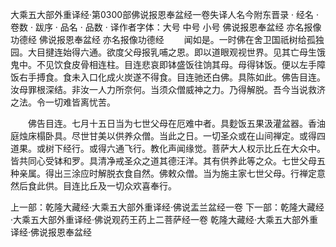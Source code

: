 大乘五大部外重译经·第0300部佛说报恩奉盆经一卷失译人名今附东晋录
· 经名 · 卷数 · 跋序
· 品名 · 品数 · 译作者字体：大号 中号 小号
佛说报恩奉盆经
亦名报像功德经
佛说报恩奉盆经
亦名报像功德经
　　闻如是。一时佛在舍卫国祇树给孤独园。大目揵连始得六通。欲度父母报乳哺之恩。即以道眼观视世界。见其亡母生饿鬼中。不见饮食皮骨相连柱。目连悲哀即钵盛饭往饷其母。母得钵饭。便以左手障饭右手搏食。食未入口化成火炭遂不得食。目连驰还白佛。具陈如此。佛告目连。汝母罪根深结。非汝一人力所奈何。当须众僧威神之力。乃得解脱。吾今当说救济之法。令一切难皆离忧苦。

　　佛告目连。七月十五日当为七世父母在厄难中者。具麨饭五果汲灌盆器。香油庭烛床榻卧具。尽世甘美以供养众僧。当此之日。一切圣众或在山间禅定。或得四道果。或树下经行。或得六通飞行。教化声闻缘觉。菩萨大人权示比丘在大众中。皆共同心受钵和罗。具清净戒圣众之道其德汪洋。其有供养此等之众。七世父母五种亲属。得出三涂应时解脱衣食自然。佛敕众僧。当为施主家七世父母。行禅定意然后食此供。目连比丘及一切众欢喜奉行。

上一部：乾隆大藏经·大乘五大部外重译经·佛说盂兰盆经一卷
下一部：乾隆大藏经·大乘五大部外重译经·佛说观药王药上二菩萨经一卷
乾隆大藏经·大乘五大部外重译经·佛说报恩奉盆经